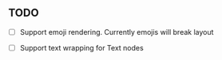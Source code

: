 ## TODO
- [ ] Support emoji rendering. Currently emojis will break layout
- [ ] Support text wrapping for Text nodes

